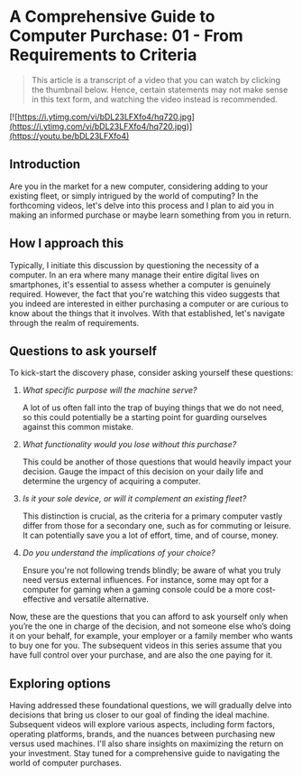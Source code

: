 # A Comprehensive Guide to Computer Purchase: 01 - From Requirements to Criteria

> This article is a transcript of a video that you can watch by clicking the thumbnail below. Hence, certain statements may not make sense in this text form, and watching the video instead is recommended.

[![https://i.ytimg.com/vi/bDL23LFXfo4/hq720.jpg](https://i.ytimg.com/vi/bDL23LFXfo4/hq720.jpg)](https://youtu.be/bDL23LFXfo4)


## Introduction

Are you in the market for a new computer, considering adding to your existing fleet, or simply intrigued by the world of computing? In the forthcoming videos, let's delve into this process and I plan to aid you in making an informed purchase or maybe learn something from you in return.

## How I approach this

Typically, I initiate this discussion by questioning the necessity of a computer. In an era where many manage their entire digital lives on smartphones, it's essential to assess whether a computer is genuinely required. However, the fact that you're watching this video suggests that you indeed are interested in either purchasing a computer or are curious to know about the things that it involves. With that established, let's navigate through the realm of requirements.

## Questions to ask yourself

To kick-start the discovery phase, consider asking yourself these questions:

1. *What specific purpose will the machine serve?*
    
    A lot of us often fall into the trap of buying things that we do not need, so this could potentially be a starting point for guarding ourselves against this common mistake.
    
2. *What functionality would you lose without this purchase?*
    
    This could be another of those questions that would heavily impact your decision. Gauge the impact of this decision on your daily life and determine the urgency of acquiring a computer.
    
3. *Is it your sole device, or will it complement an existing fleet?*
    
    This distinction is crucial, as the criteria for a primary computer vastly differ from those for a secondary one, such as for commuting or leisure. It can potentially save you a lot of effort, time, and of course, money.
    
4. *Do you understand the implications of your choice?*
    
    Ensure you're not following trends blindly; be aware of what you truly need versus external influences. For instance, some may opt for a computer for gaming when a gaming console could be a more cost-effective and versatile alternative.
    

Now, these are the questions that you can afford to ask yourself only when you’re the one in charge of the decision, and not someone else who’s doing it on your behalf, for example, your employer or a family member who wants to buy one for you. The subsequent videos in this series assume that you have full control over your purchase, and are also the one paying for it.

## Exploring options

Having addressed these foundational questions, we will gradually delve into decisions that bring us closer to our goal of finding the ideal machine. Subsequent videos will explore various aspects, including form factors, operating platforms, brands, and the nuances between purchasing new versus used machines. I'll also share insights on maximizing the return on your investment. Stay tuned for a comprehensive guide to navigating the world of computer purchases.
